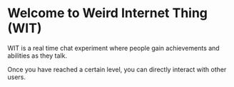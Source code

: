 Welcome to Weird Internet Thing (WIT)
=========================

WIT is a real time chat experiment where people gain achievements and abilities as they talk.

Once you have reached a certain level, you can directly interact with other users.
